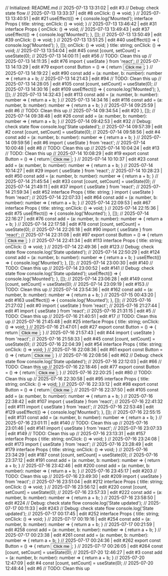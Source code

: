 // Initialized: README.md
// 2025-07-13 13:31:02 | edit #3
// Debug: check state flow
// 2025-07-13 13:33:37 | edit #8
  onClick: () => void;
}
// 2025-07-13 13:40:51 | edit #21
useEffect(() => {
  console.log('Mounted');
interface Props {
  title: string;
  onClick: () => void;
}
// 2025-07-13 13:46:42 | edit #31
interface Props {
  onClick: () => void;
// 2025-07-13 13:49:43 | edit #37
useEffect(() => {
  console.log('Mounted');
}, []);
// 2025-07-13 13:50:49 | edit #39
  onClick: () => void;
}
// 2025-07-13 13:51:25 | edit #40
useEffect(() => {
  console.log('Mounted');
}, []);
  onClick: () => void;
}
  title: string;
  onClick: () => void;
// 2025-07-13 13:54:04 | edit #45
const [count, setCount] = useState(0);
// 2025-07-13 14:00:11 | edit #56
// TODO: Clean this up
// 2025-07-13 14:11:35 | edit #76
import { useState } from 'react';
// 2025-07-13 14:13:29 | edit #79
export const Button = () => {
  return <button>Click me</button>;
}
// 2025-07-13 14:19:22 | edit #90
const add = (a: number, b: number): number => {
  return a + b;
// 2025-07-13 14:21:43 | edit #94
// TODO: Clean this up
// 2025-07-13 14:28:05 | edit #105
const [count, setCount] = useState(0);
// 2025-07-13 14:30:16 | edit #109
useEffect(() => {
  console.log('Mounted');
}, []);
// 2025-07-13 14:32:43 | edit #113
const add = (a: number, b: number): number => {
  return a + b;
}
// 2025-07-13 14:34:16 | edit #116
const add = (a: number, b: number): number => {
  return a + b;
}
// 2025-07-14 09:25:59 | edit #6
// TODO: Clean this up
// 2025-07-14 09:34:54 | edit #20
}, []);
// 2025-07-14 09:38:48 | edit #26
const add = (a: number, b: number): number => {
  return a + b;
}
// 2025-07-14 09:42:53 | edit #32
// Debug: check state flow
console.log('State updated');
// 2025-07-14 09:57:39 | edit #2
const [count, setCount] = useState(0);
// 2025-07-14 09:58:56 | edit #4
const add = (a: number, b: number): number => {
  return a + b;
}
// 2025-07-14 09:59:56 | edit #6
import { useState } from 'react';
// 2025-07-14 10:00:48 | edit #8
// TODO: Clean this up
// 2025-07-14 10:04:24 | edit #13
// TODO: Clean this up
// 2025-07-14 10:08:29 | edit #19
export const Button = () => {
  return <button>Click me</button>;
}
// 2025-07-14 10:10:37 | edit #23
const add = (a: number, b: number): number => {
  return a + b;
}
// 2025-07-14 10:14:27 | edit #29
import { useState } from 'react';
// 2025-07-14 10:28:23 | edit #50
const add = (a: number, b: number): number => {
  return a + b;
}
// 2025-07-14 21:45:54 | edit #33
const [count, setCount] = useState(0);
// 2025-07-14 21:49:11 | edit #37
import { useState } from 'react';
// 2025-07-14 21:59:34 | edit #52
interface Props {
  title: string;
}
import { useState } from 'react';
// 2025-07-14 22:07:33 | edit #64
const add = (a: number, b: number): number => {
  return a + b;
}
// 2025-07-14 22:09:53 | edit #67
interface Props {
  title: string;
  onClick: () => void;
}
// 2025-07-14 22:15:36 | edit #75
useEffect(() => {
  console.log('Mounted');
}, []);
// 2025-07-14 22:16:27 | edit #76
const add = (a: number, b: number): number => {
  return a + b;
}
// 2025-07-14 22:17:58 | edit #78
const [count, setCount] = useState(0);
// 2025-07-14 22:26:18 | edit #90
import { useState } from 'react';
// 2025-07-14 22:31:08 | edit #97
export const Button = () => {
  return <button>Click me</button>;
}
// 2025-07-14 22:41:34 | edit #113
interface Props {
  title: string;
  onClick: () => void;
}
// 2025-07-14 22:49:36 | edit #123
// Debug: check state flow
console.log('State updated');
// 2025-07-14 22:50:29 | edit #124
const add = (a: number, b: number): number => {
  return a + b;
}
useEffect(() => {
  console.log('Mounted');
}, []);
// 2025-07-14 23:00:30 | edit #140
// TODO: Clean this up
// 2025-07-14 23:00:52 | edit #141
// Debug: check state flow
console.log('State updated');
useEffect(() => {
  console.log('Mounted');
}, []);
// 2025-07-14 23:06:28 | edit #149
const [count, setCount] = useState(0);
// 2025-07-14 23:09:19 | edit #153
// TODO: Clean this up
// 2025-07-14 23:54:36 | edit #162
const add = (a: number, b: number): number => {
  return a + b;
}
// 2025-07-15 00:43:20 | edit #163
useEffect(() => {
  console.log('Mounted');
}, []);
// 2025-07-16 21:27:02 | edit #0
import { useState } from 'react';
// 2025-07-16 21:27:44 | edit #1
import { useState } from 'react';
// 2025-07-16 21:31:15 | edit #5
// TODO: Clean this up
// 2025-07-16 21:40:51 | edit #17
// TODO: Clean this up
// 2025-07-16 21:45:48 | edit #25
interface Props {
  title: string;
  onClick: () => void;
}
// 2025-07-16 21:47:01 | edit #27
export const Button = () => {
  return <button>Click me</button>;
}
// 2025-07-16 21:57:43 | edit #44
import { useState } from 'react';
// 2025-07-16 21:58:33 | edit #45
const [count, setCount] = useState(0);
// 2025-07-16 22:04:39 | edit #54
interface Props {
  title: string;
  onClick: () => void;
}
// 2025-07-16 22:08:36 | edit #61
export const Button = () => {
  return <button>Click me</button>;
}
// 2025-07-16 22:08:56 | edit #62
// Debug: check state flow
console.log('State updated');
// 2025-07-16 22:12:03 | edit #66
// TODO: Clean this up
// 2025-07-16 22:18:46 | edit #77
export const Button = () => {
  return <button>Click me</button>;
}
// 2025-07-16 22:20:25 | edit #80
// TODO: Clean this up
// 2025-07-16 22:30:58 | edit #95
interface Props {
  title: string;
  onClick: () => void;
}
// 2025-07-16 22:33:12 | edit #98
export const Button = () => {
  return <button>Click me</button>;
// 2025-07-16 22:37:50 | edit #105
const add = (a: number, b: number): number => {
  return a + b;
}
// 2025-07-16 22:38:42 | edit #107
import { useState } from 'react';
// 2025-07-16 22:41:32 | edit #111
import { useState } from 'react';
// 2025-07-16 22:53:48 | edit #129
useEffect(() => {
  console.log('Mounted');
}, []);
// 2025-07-16 22:55:15 | edit #131
const add = (a: number, b: number): number => {
  return a + b;
}
// 2025-07-16 23:01:11 | edit #140
// TODO: Clean this up
// 2025-07-16 23:01:46 | edit #141
import { useState } from 'react';
// 2025-07-16 23:07:33 | edit #149
// TODO: Clean this up
// 2025-07-16 23:13:31 | edit #157
interface Props {
  title: string;
  onClick: () => void;
}
// 2025-07-16 23:24:08 | edit #173
import { useState } from 'react';
// 2025-07-16 23:28:49 | edit #179
interface Props {
  title: string;
  onClick: () => void;
}
// 2025-07-16 23:34:29 | edit #187
const [count, setCount] = useState(0);
// 2025-07-16 23:37:12 | edit #191
const add = (a: number, b: number): number => {
  return a + b;
}
// 2025-07-16 23:42:46 | edit #200
const add = (a: number, b: number): number => {
  return a + b;
}
// 2025-07-16 23:45:17 | edit #203
// TODO: Clean this up
// 2025-07-16 23:49:30 | edit #209
import { useState } from 'react';
// 2025-07-16 23:51:04 | edit #212
interface Props {
  title: string;
  onClick: () => void;
}
// 2025-07-16 23:56:12 | edit #220
const [count, setCount] = useState(0);
// 2025-07-16 23:57:33 | edit #222
const add = (a: number, b: number): number => {
  return a + b;
}
// 2025-07-16 23:58:50 | edit #224
// Debug: check state flow
console.log('State updated');
// 2025-07-17 00:11:33 | edit #243
// Debug: check state flow
console.log('State updated');
// 2025-07-17 00:17:45 | edit #252
interface Props {
  title: string;
  onClick: () => void;
}
// 2025-07-17 00:19:16 | edit #254
const add = (a: number, b: number): number => {
  return a + b;
}
// 2025-07-17 00:21:59 | edit #258
const add = (a: number, b: number): number => {
  return a + b;
}
// 2025-07-17 00:23:38 | edit #261
const add = (a: number, b: number): number => {
  return a + b;
}
// 2025-07-17 00:24:36 | edit #262
export const Button = () => {
  return <button>Click me</button>;
}
// 2025-07-17 00:26:05 | edit #264
const [count, setCount] = useState(0);
// 2025-07-20 12:46:27 | edit #3
const add = (a: number, b: number): number => {
  return a + b;
}
// 2025-07-20 12:47:09 | edit #4
const [count, setCount] = useState(0);
// 2025-07-20 12:48:44 | edit #6
// TODO: Clean this up
